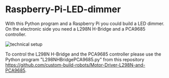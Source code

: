 # Raspberry-Pi-LED-dimmer
With this Python program and a Raspberry Pi you could build a LED dimmer. On the electronic side you need a L298N H-Bridge and a PCA9685 controller.

![technical setup](https://custom-build-robots.com/wp-content/uploads/2017/06/Raspberry_Pi_LED_dimmer_active-300x169.jpg)

To control the L298N H-Bridge and the PCA9685 controller please use the Python program "L298NHBridgePCA9685.py" from this repository https://github.com/custom-build-robots/Motor-Driver-L298N-and-PCA9685.
